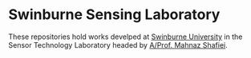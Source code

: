 # Swinburne Sensing Laboratory

These repositories hold works develped at [Swinburne University](https://www.swinburne.edu.au) in the Sensor Technology Laboratory headed by [A/Prof. Mahnaz Shafiei](https://www.swinburne.edu.au/research/our-research/access-our-research/find-a-researcher-or-supervisor/researcher-profile/?id=mshafiei).
